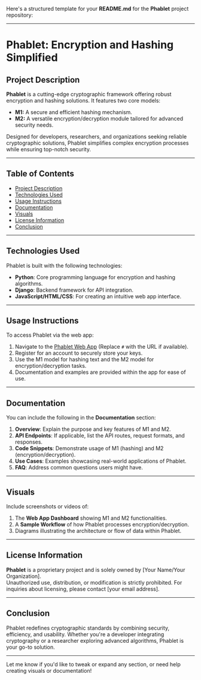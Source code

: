 Here's a structured template for your **README.md** for the **Phablet** project repository:

---

# Phablet: Encryption and Hashing Simplified  

## Project Description  
**Phablet** is a cutting-edge cryptographic framework offering robust encryption and hashing solutions. It features two core models:  
- **M1:** A secure and efficient hashing mechanism.  
- **M2:** A versatile encryption/decryption module tailored for advanced security needs.  

Designed for developers, researchers, and organizations seeking reliable cryptographic solutions, Phablet simplifies complex encryption processes while ensuring top-notch security.  

---

## Table of Contents  
- [Project Description](#project-description)  
- [Technologies Used](#technologies-used)  
- [Usage Instructions](#usage-instructions)  
- [Documentation](#documentation)  
- [Visuals](#visuals)  
- [License Information](#license-information)  
- [Conclusion](#conclusion)  

---

## Technologies Used  
Phablet is built with the following technologies:  
- **Python**: Core programming language for encryption and hashing algorithms.  
- **Django**: Backend framework for API integration.  
- **JavaScript/HTML/CSS**: For creating an intuitive web app interface.  

---

## Usage Instructions  
To access Phablet via the web app:  
1. Navigate to the [Phablet Web App](#) (Replace `#` with the URL if available).  
2. Register for an account to securely store your keys.  
3. Use the M1 model for hashing text and the M2 model for encryption/decryption tasks.  
4. Documentation and examples are provided within the app for ease of use.  

---

## Documentation  
You can include the following in the **Documentation** section:  
1. **Overview**: Explain the purpose and key features of M1 and M2.  
2. **API Endpoints**: If applicable, list the API routes, request formats, and responses.  
3. **Code Snippets**: Demonstrate usage of M1 (hashing) and M2 (encryption/decryption).  
4. **Use Cases**: Examples showcasing real-world applications of Phablet.  
5. **FAQ**: Address common questions users might have.  

---

## Visuals  
Include screenshots or videos of:  
1. The **Web App Dashboard** showing M1 and M2 functionalities.  
2. A **Sample Workflow** of how Phablet processes encryption/decryption.  
3. Diagrams illustrating the architecture or flow of data within Phablet.  

---

## License Information  
**Phablet** is a proprietary project and is solely owned by [Your Name/Your Organization].  
Unauthorized use, distribution, or modification is strictly prohibited. For inquiries about licensing, please contact [your email address].  

---

## Conclusion  
Phablet redefines cryptographic standards by combining security, efficiency, and usability. Whether you're a developer integrating cryptography or a researcher exploring advanced algorithms, Phablet is your go-to solution.  

---

Let me know if you'd like to tweak or expand any section, or need help creating visuals or documentation!
